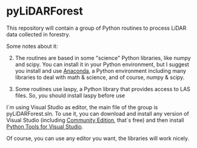 # pyLiDARForest

This repository will contain a group of Python routines to process LiDAR data collected in forestry.

Some notes about it:

2) The routines are based in some "science" Python libraries, like numpy and scipy. You can install it in your Python environment, but I suggest you install and use [Anaconda](https://www.continuum.io/downloads), a Python environment including many libraries to deal with math & science, and of course, numpy & scipy.

1) Some routines use laspy, a Python library that provides access to LAS files. So, you should install laspy before use 

I´m using Visual Studio as editor, the main file of the group is pyLiDARForest.sln. To use it, you can download and install any version of Visual Studio (including [Community Edition](https://www.visualstudio.com/en-us/products/visual-studio-community-vs.aspx), that´s free) and then install [Python Tools for Visual Studio](https://www.visualstudio.com/en-us/products/visual-studio-community-vs.aspx).

Of course, you can use any editor you want, the libraries will work nicely.

